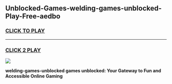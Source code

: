 
## Unblocked-Games-welding-games-unblocked-Play-Free-aedbo
<h3>
<a href="https://premium76.site?title=welding-games-unblocked&ref=15A">CLICK TO PLAY</a></h3>
<hr>

<h3>
<a href="https://premium76.site?title=welding-games-unblocked&ref=15A">CLICK 2 PLAY</a>
  
</h3>

<a href="https://premium76.site?title=welding-games-unblocked&ref=15A"><img src="https://clearcache.store/games.png"></a>


**welding-games-unblocked games unblocked: Your Gateway to Fun and Accessible Online Gaming**
